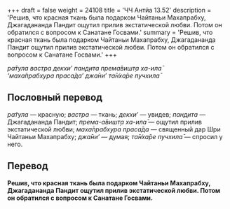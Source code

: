 +++
draft = false
weight = 24108
title = 'ЧЧ Антйа 13.52'
description = 'Решив, что красная ткань была подарком Чайтаньи Махапрабху, Джагадананда Пандит ощутил прилив экстатической любви. Потом он обратился с вопросом к Санатане Госвами.'
summary = 'Решив, что красная ткань была подарком Чайтаньи Махапрабху, Джагадананда Пандит ощутил прилив экстатической любви. Потом он обратился с вопросом к Санатане Госвами.'
+++

_ра̄тула вастра декхи’ пан̣д̣ита према̄вишт̣а ха-ила̄  
‘маха̄прабхура праса̄да’ джа̄ни’ та̄н̇ха̄ре пучхила̄_

## Пословный перевод

_ра̄тула_ — красную; _вастра_ — ткань; _декхи’_ — увидев; _пан̣д̣ита_ — Джагадананда Пандит; _према_\-_а̄вишт̣а_ _ха_\-_ила̄_ — ощутил прилив экстатической любви; _маха̄прабхура_ _праса̄да_ — священный дар Шри Чайтаньи Махапрабху; _джа̄ни’_ — думая; _та̄н̇ха̄ре_ _пучхила̄_ — спросил у него.

## Перевод

**Решив, что красная ткань была подарком Чайтаньи Махапрабху, Джагадананда Пандит ощутил прилив экстатической любви. Потом он обратился с вопросом к Санатане Госвами.**
